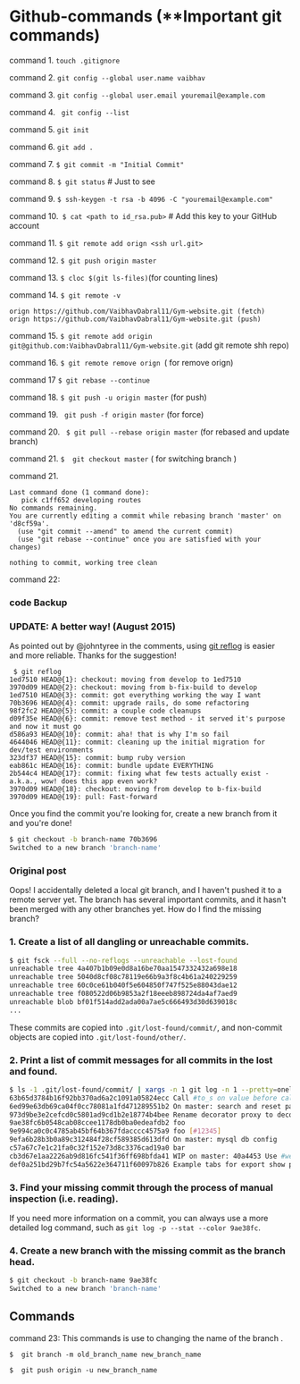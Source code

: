 # Github-commands (**Important git commands)

command 1. ```touch .gitignore```

command 2. ```git config --global user.name vaibhav```
 
command 3. ```git config --global user.email youremail@example.com```
 
command 4. ``` git config --list```

command 5. ```git init```
 
command 6. ```git add .```
 
command 7. ```$ git commit -m "Initial Commit"```
 
command 8. ```$ git status``` # Just to see
 
command 9. ```$ ssh-keygen -t rsa -b 4096 -C "youremail@example.com"```
 
command 10.``` $ cat <path to id_rsa.pub>``` # Add this key to your GitHub account 
 
command 11. ```$ git remote add orign <ssh url.git>```
 
command 12. ```$ git push origin master```
 
command 13.  ```$ cloc $(git ls-files)```(for counting lines)
 
command 14. ```$ git remote -v```

```
orign https://github.com/VaibhavDabral11/Gym-website.git (fetch)
orign https://github.com/VaibhavDabral11/Gym-website.git (push)
 ```
command 15. ```$ git remote add origin git@github.com:VaibhavDabral11/Gym-website.git``` (add git remote shh repo)
  
command 16. ```$ git remote remove orign ```( for remove orign)

command 17 ```$ git rebase --continue ```

command 18. ``` $ git push -u origin master ``` (for push)

command 19. ``` git push -f origin master``` (for force)

command 20. ``` $ git pull --rebase origin master``` (for rebased and update branch)
 
command 21.  ```$  git checkout master```  ( for switching branch )

command 21.

``` interactive rebase in progress; onto d8cf59a
Last command done (1 command done):
   pick c1ff652 developing routes
No commands remaining.
You are currently editing a commit while rebasing branch 'master' on 'd8cf59a'.
  (use "git commit --amend" to amend the current commit)
  (use "git rebase --continue" once you are satisfied with your changes)

nothing to commit, working tree clean
 ```
command 22:
### code Backup

 ### UPDATE: A better way! (August 2015)

As pointed out by @johntyree in the comments, using [git reflog](http://git-scm.com/docs/git-reflog) is easier and more reliable. Thanks for the suggestion!

```
 $ git reflog
1ed7510 HEAD@{1}: checkout: moving from develop to 1ed7510
3970d09 HEAD@{2}: checkout: moving from b-fix-build to develop
1ed7510 HEAD@{3}: commit: got everything working the way I want
70b3696 HEAD@{4}: commit: upgrade rails, do some refactoring
98f2fc2 HEAD@{5}: commit: a couple code cleanups
d09f35e HEAD@{6}: commit: remove test method - it served it's purpose and now it must go
d586a93 HEAD@{10}: commit: aha! that is why I'm so fail
4644046 HEAD@{11}: commit: cleaning up the initial migration for dev/test environments
323df37 HEAD@{15}: commit: bump ruby version
eab861c HEAD@{16}: commit: bundle update EVERYTHING
2b544c4 HEAD@{17}: commit: fixing what few tests actually exist - a.k.a., wow! does this app even work?
3970d09 HEAD@{18}: checkout: moving from develop to b-fix-build
3970d09 HEAD@{19}: pull: Fast-forward
```

Once you find the commit you're looking for, create a new branch from it and you're done!

```sh
$ git checkout -b branch-name 70b3696
Switched to a new branch 'branch-name'
```


### Original post

Oops! I accidentally deleted a local git branch, and I haven't pushed it to a remote server yet. The branch has several important commits, and it hasn't been merged with any other branches yet. How do I find the missing branch?

### 1. Create a list of all dangling or unreachable commits.

```sh
$ git fsck --full --no-reflogs --unreachable --lost-found
unreachable tree 4a407b1b09e0d8a16be70aa1547332432a698e18
unreachable tree 5040d8cf08c78119e66b9a3f8c4b61a240229259
unreachable tree 60c0ce61b040f5e604850f747f525e88043dae12
unreachable tree f080522d06b9853a2f18eeeb898724da4af7aed9
unreachable blob bf01f514add2ada00a7ae5c666493d30d639018c
...
```

These commits are copied into `.git/lost-found/commit/`, and non-commit objects are copied into `.git/lost-found/other/`.

### 2. Print a list of commit messages for all commits in the lost and found.

```sh
$ ls -1 .git/lost-found/commit/ | xargs -n 1 git log -n 1 --pretty=oneline
63b65d3784b16f92bb370ad6a2c1091a05824ecc Call #to_s on value before calling some string methods, like gsub
6ed99e63db69ca04f0cc78081a1fd471289551b2 On master: search and reset page
973d9be3e2cefcd0c5801ad9cd1b2e18774b4bee Rename decorator proxy to decorator context
9ae38fc6b0548cab08ccee1178db0ba0edeafdb2 foo
9e994ca0c0c4785ab45bf64b367fdacccc4575a9 foo [#12345]
9efa6b28b3b0a89c312484f28cf589385d613dfd On master: mysql db config
c57a67c7e1c21fa0c32f152e73d8c3376cad19a0 bar
cb3d67e1aa2226ab9d816fc541f36ff698bfda41 WIP on master: 40a4453 Use #website_url instead of #template_url or #url
def0a251bd29b7fc54a5622e364711f60097b826 Example tabs for export show page (no styles)w
```

### 3. Find your missing commit through the process of manual inspection (i.e. reading).

If you need more information on a commit, you can always use a more detailed log command, such as `git log -p --stat --color 9ae38fc`.

### 4. Create a new branch with the missing commit as the branch head.

```sh
$ git checkout -b branch-name 9ae38fc
Switched to a new branch 'branch-name'
```

## Commands
command 23:  This commands is use to changing the name of the branch . 

```@ruby  
$  git branch -m old_branch_name new_branch_name

$  git push origin -u new_branch_name
```
